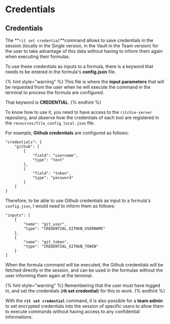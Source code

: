 # Credentials

## **Credentials**

The **`rit set credential`**command allows to save credentials in the session \(locally in the Single version, in the Vault in the Team version\) for the user to take advantage of this data without having to inform them again when executing their formulas.

To use these credentials as inputs to a formula, there is a keyword that needs to be entered in the formula's **config.json** file. 

{% hint style="warning" %}
This file is where the **input** **parameters** that will be requested from the user when he will execute the command in the terminal to process the formula are configured. 

That keyword is **CREDENTIAL**. 
{% endhint %}

To know how to use it, you need to have access to the `ritchie-server` repository, and observe how the credentials of each tool are registered in the `resources/file_config_local.json` file. 

For example, **Github credentials** are configured as follows:

```text
"credentials": { 
    "github": [ 
        { 
            "field": "username", 
            "type": "text" 
        },
        { 
            "field": "token", 
            "type": "password" 
        }  
    ] 
}
```

Therefore, to be able to use Github credentials as input to a formula's `config.json`, I would need to inform them as follows:

```text
"inputs": [ 
    { 
        "name": "git_user", 
        "type": "CREDENTIAL_GITHUB_USERNAME" 
    },
    { 
        "name": "git_token", 
        "type": "CREDENTIAL_GITHUB_TOKEN"
    } 
]
```

When the formula command will be executed, the Github credentials will be fetched directly in the session, and can be used in the formulas without the user informing them again at the terminal. 

{% hint style="warning" %}
Remembering that the user must have logged in, and set the credentials \(**rit set credential**\) for this to work.
{% endhint %}

With the **`rit set credential`** command, it is also possible for a **team admin** to set encrypted credentials into the session of specific users to allow them to execute commands without having access to any confidential informations.

